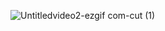 ![Untitledvideo2-ezgif com-cut (1)](https://github.com/user-attachments/assets/157faf4f-9338-4066-988b-440d2acdfc00)
